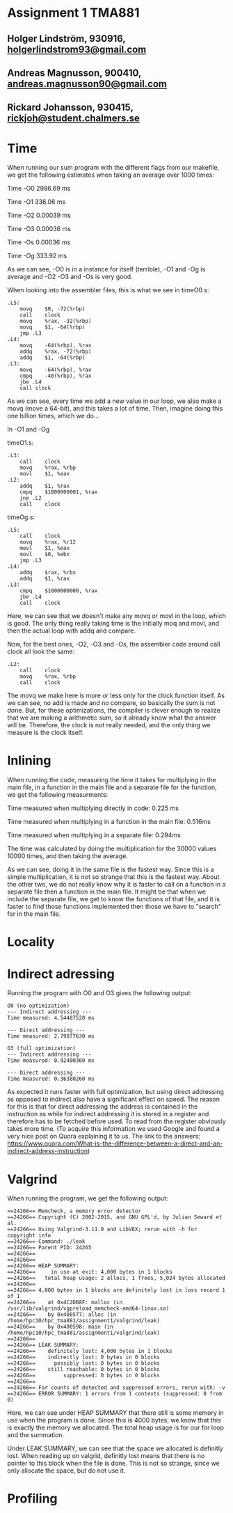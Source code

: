 # Assignment 1 TMA881
## Holger Lindström, 930916, holgerlindstrom93@gmail.com
## Andreas Magnusson, 900410, andreas.magnusson90@gmail.com
## Rickard Johansson, 930415, rickjoh@student.chalmers.se

# Time

When running our sum program with the different flags from our makefile, we get the following estimates when taking an average over 1000 times:

Time -O0 2986.69 ms

Time -O1 336.06 ms

Time -O2 0.00039 ms

Time -O3 0.00036 ms

Time -Os 0.00036 ms

Time -Og 333.92 ms

As we can see, -O0 is in a instance for itself (terrible), -O1 and -Og is average and -O2 -O3 and -Os is very good.

When looking into the assembler files, this is what we see in timeO0.s:
```
.L5:
    movq    $0, -72(%rbp)
    call    clock
    movq    %rax, -32(%rbp)
    movq    $1, -64(%rbp)
    jmp .L3
.L4:
    movq    -64(%rbp), %rax
    addq    %rax, -72(%rbp)
    addq    $1, -64(%rbp)
.L3:
    movq    -64(%rbp), %rax
    cmpq    -40(%rbp), %rax
    jbe .L4
    call clock
```
As we can see, every time we add a new value in our loop, we also make a movq (move a 64-bit), and this takes a lot of time. Then, imagine doing this one billion times, which we do...

In -O1 and -Og

timeO1.s:
```
.L3:
    call    clock
    movq    %rax, %rbp
    movl    $1, %eax
.L2:
    addq    $1, %rax
    cmpq    $1000000001, %rax
    jne .L2
    call    clock
```

timeOg.s:
```
.L5:
    call    clock
    movq    %rax, %r12
    movl    $1, %eax
    movl    $0, %ebx
    jmp .L3
.L4:
    addq    $rax, %rbx
    addq    $1, %rax
.L3:
    cmpq    $1000000000, %rax
    jbe .L4
    call    clock
```
Here, we can see that we doesn't make any movq or movl in the loop, which is good. The only thing really taking time is the initially moq and movl, and then the actual loop with addq and compare.

Now, for the best ones, -O2, -O3 and -Os, the assembler code around call clock all look the same:

```
.L2:
    call    clock
    movq    %rax, %rbp
    call    clock
```

The movq we make here is more or less only for the clock function itself. As we can see, no add is made and no compare, so basically the sum is not done. But, for these optimizations, the compiler is clever enough to realize that we are making a arithmetic sum, so it already know what the answer will be. Therefore, the clock is not really needed, and the only thing we measure is the clock itself.

# Inlining

When running the code, measuring the time it takes for multiplying in the main file, in a function in the main file and a separate file for the function, we get the following measurments:

Time measured when multiplying directly in code: 0.225 ms

Time measured when multiplying in a function in the main file: 0.516ms

Time measured when multiplying in a separate file: 0.294ms

The time was calculated by doing the multiplication for the 30000 values 10000 times, and then taking the average.

As we can see, doing it in the same file is the fastest way. Since this is a simple multiplication, it is not so strange that this is the fastest way. About the other two, we do not really know why it is faster to call on a function in a separate file then a function in the main file. It might be that when we include the separate file, we get to know the functions of that file, and it is faster to find those functions implemented then those we have to "search" for in the main file.

# Locality

# Indirect adressing
Running the program with O0 and O3 gives the following output:
```
O0 (no optimization)
--- Indirect addressing ---
Time measured: 4.54487520 ms

--- Direct addressing ---
Time measured: 2.79877630 ms

O3 (full optimization)
--- Indirect addressing ---
Time measured: 0.92400360 ms

--- Direct addressing ---
Time measured: 0.36380260 ms
```
As expected it runs faster with full optimization, but using direct addressing as opposed to indirect also have a significant effect on speed. The reason for this is that for direct addressing the address is contained in the instruction as while for indirect addressing it is stored in a register and therefore has to be fetched before used. To read from the register obviously takes more time.
(To acquire this information we used Google and found a very nice post on Quora explaining it to us. The link to the answers: https://www.quora.com/What-is-the-difference-between-a-direct-and-an-indirect-address-instruction)


# Valgrind

When running the program, we get the following output:
```
==24266== Memcheck, a memory error detector
==24266== Copyright (C) 2002-2015, and GNU GPL'd, by Julian Seward et al.
==24266== Using Valgrind-3.11.0 and LibVEX; rerun with -h for copyright info
==24266== Command: ./leak
==24266== Parent PID: 24265
==24266==
==24266==
==24266== HEAP SUMMARY:
==24266==     in use at exit: 4,000 bytes in 1 blocks
==24266==   total heap usage: 2 allocs, 1 frees, 5,024 bytes allocated
==24266==
==24266== 4,000 bytes in 1 blocks are definitely lost in loss record 1 of 1
==24266==    at 0x4C2DB8F: malloc (in /usr/lib/valgrind/vgpreload_memcheck-amd64-linux.so)
==24266==    by 0x400577: alloc (in /home/hpc10/hpc_tma881/assignment1/valgrind/leak)
==24266==    by 0x400598: main (in /home/hpc10/hpc_tma881/assignment1/valgrind/leak)
==24266==
==24266== LEAK SUMMARY:
==24266==    definitely lost: 4,000 bytes in 1 blocks
==24266==    indirectly lost: 0 bytes in 0 blocks
==24266==      possibly lost: 0 bytes in 0 blocks
==24266==    still reachable: 0 bytes in 0 blocks
==24266==         suppressed: 0 bytes in 0 blocks
==24266==
==24266== For counts of detected and suppressed errors, rerun with: -v
==24266== ERROR SUMMARY: 1 errors from 1 contexts (suppressed: 0 from 0)
```

Here, we can see under HEAP SUMMARY that there still is some memory in use when the program is done. Since this is 4000 bytes, we know that this is exactly the memory we allocated. The total heap usage is for our for loop and the summation.

Under LEAK SUMMARY, we can see that the space we allocated is definitly lost. When reading up on valgrid, definitly lost means that there is no pointer to this block when the file is done. This is not so strange, since we only allocate the space, but do not use it.

# Profiling
